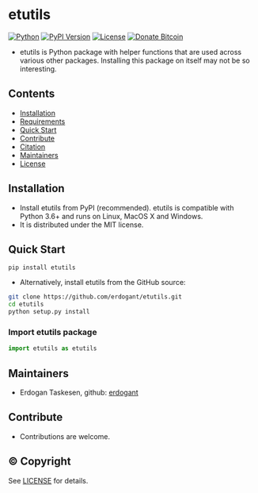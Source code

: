# etutils

[![Python](https://img.shields.io/pypi/pyversions/etutils)](https://img.shields.io/pypi/pyversions/etutils)
[![PyPI Version](https://img.shields.io/pypi/v/etutils)](https://pypi.org/project/etutils/)
[![License](https://img.shields.io/badge/license-MIT-green.svg)](https://github.com/erdogant/etutils/blob/master/LICENSE)
[![Donate Bitcoin](https://img.shields.io/badge/donate-orange.svg)](https://erdogant.github.io/donate/?currency=USD&amount=5)

*  etutils is Python package with helper functions that are used across various other packages. Installing this package on itself may not be so interesting.

## Contents
- [Installation](#-installation)
- [Requirements](#-Requirements)
- [Quick Start](#-quick-start)
- [Contribute](#-contribute)
- [Citation](#-citation)
- [Maintainers](#-maintainers)
- [License](#-copyright)

## Installation
* Install etutils from PyPI (recommended). etutils is compatible with Python 3.6+ and runs on Linux, MacOS X and Windows. 
* It is distributed under the MIT license.

## Quick Start
```
pip install etutils
```
* Alternatively, install etutils from the GitHub source:
```bash
git clone https://github.com/erdogant/etutils.git
cd etutils
python setup.py install
```  

### Import etutils package
```python
import etutils as etutils
```
   
## Maintainers
* Erdogan Taskesen, github: [erdogant](https://github.com/erdogant)

## Contribute
* Contributions are welcome.

## © Copyright
See [LICENSE](LICENSE) for details.

